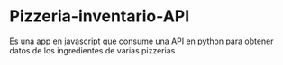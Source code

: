 # Pizzeria-inventario-API
Es una app en javascript que consume una API en python para obtener datos de los ingredientes de varias pizzerias
